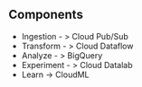 ## Components
  - Ingestion - > Cloud Pub/Sub
  - Transform - > Cloud Dataflow
  - Analyze - > BigQuery
  - Experiment - > Cloud Datalab
  - Learn -> CloudML
